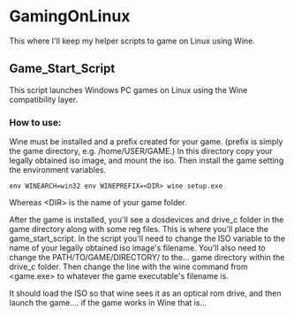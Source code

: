 # GamingOnLinux
This where I'll keep my helper scripts to game on Linux using Wine. 

## Game_Start_Script
This script launches Windows PC games on Linux using the Wine compatibility layer. 
### How to use:
Wine must be installed and a prefix created for your game. (prefix is simply the game directory, e.g. /home/USER/GAME.) In this directory copy your legally obtained iso image, and mount the iso. Then install the game setting the environment variables.
```
env WINEARCH=win32 env WINEPREFIX=<DIR> wine setup.exe
```
Whereas \<DIR\> is the name of your game folder.

After the game is installed, you'll see
a dosdevices and drive_c folder in the game directory along with some reg files. This is where you'll place the game_start_script. 
In the script you'll need to change the ISO variable to the name of your legally obtained iso image's filename. You'll also need to change the PATH/TO/GAME/DIRECTORY/ to the... game directory within the drive_c folder. Then change the line with the wine command from <game.exe> to whatever the game executable's filename is.

It should load the ISO so that wine sees it as an optical rom drive, and then launch the game.... if the game works in Wine that is... 
